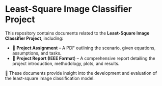 # Least-Square Image Classifier Project

This repository contains documents related to the **Least-Square Image Classifier Project**, including:

- 📄 **Project Assignment** – A PDF outlining the scenario, given equations, assumptions, and tasks.
- 📝 **Project Report (IEEE Format)** – A comprehensive report detailing the project introduction, methodology, plots, and results.

📌 These documents provide insight into the development and evaluation of the least-square image classification model.
